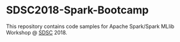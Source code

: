 # SDSC2018-Spark-Bootcamp

This repository contains code samples for Apache Spark/Spark MLlib Workshop @ [SDSC](https://www.southerndatascience.com/) 2018.
